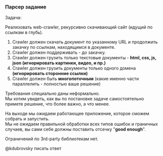 ### Парсер задание 

Задача:

Реализовать web-crawler, рекурсивно скачивающий сайт (идущий по ссылкам в глубь). 
1. Crawler должен скачать документ по указанному URL и продолжить закачку по ссылкам, находящимся в документе. 
2. Crawler должен поддерживать - до закачку. 
3. Crawler должен грузить только текстовые документы - __html, css, js, json (игнорировать картинки, видео, и пр.)__
4. Crawler должен грузить документы только одного домена __(игнорировать сторонние ссылки)__
5. Crawler должен быть __многопоточным__ (какие именно части параллелить - полностью ваше решение)

Требования специально даны неформально.  
Мы хотим увидеть, как вы по постановке задаче самостоятельно примете решение, что более важно, а что менее.

На выходе мы ожидаем работающее приложение, которое сможем собрать и запустить.  
Мы не ожидаем правильной обработки всех типов ошибок и граничных случаев, вы сами себе должны поставить отсечку "__good enough__".  

Ограничений по 3rd-party библиотекам нет.


@kdubrovsky писать ответ